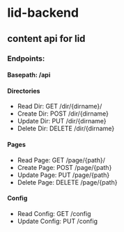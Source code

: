 # lid-backend
## content api for lid

### Endpoints:

#### Basepath: /api

#### Directories
- Read Dir: GET /dir/{dirname}/
- Create Dir: POST /dir/{dirname}
- Update Dir: PUT /dir/{dirname}
- Delete Dir: DELETE /dir/{dirname}

#### Pages
- Read Page: GET /page/{path}/
- Create Page: POST /page/{path}
- Update Page: PUT /page/{path}
- Delete Page: DELETE /page/{path}

#### Config
- Read Config: GET /config
- Update Config: PUT /config